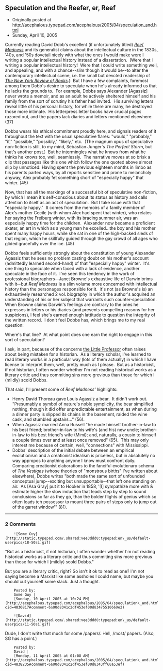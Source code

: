 ## Speculation and the Reefer, er,  Reef

 * Originally posted at http://acephalous.typepad.com/acephalous/2005/04/speculation_and.html
 * Sunday, April 10, 2005



Currently reading David Dobb's excellent (if unfortunately titled) [_Reef Madness_](http://www.amazon.com/exec/obidos/tg/detail/-/0375421610/qid=1113182711/sr=8-1/ref=pd\_ka\_1/103-8289502-8607027?v=glance&s=books&n=507846) and its generalist claims about the intellectual culture in the 1830s, '40s, and '50s dovetail nicely with what the ones I would make were I writing a popular intellectual history instead of a dissertation.  (Were that I writing a popular intellectual history!  Were that I could write something well, and appealing, and with a chance--slim though it would be--to alter the contemporary intellectual scene, i.e. the small but devoted readership of [_The New York Review of Books_](http://nybooks.com).)  But I have a few complaints, foremost among them Dobb's desire to speculate when he's already informed us that he lacks the grounds to.  For example, Dobbs says
Alexander [Agassiz] never wrote a memoir, and as an adult he actively sheltered himself and his family from the sort of scrutiny his father had invited.  His surviving letters reveal little of his personal history, for while there are many, he destroyed those more intimate.  His letterpress letter books have crucial pages razored out, and the papers lack diaries and letters mentioned elsewhere. (37)

Dobbs wears his ethical commitment proudly here, and signals readers of it throughout the text with the usual speculative flares: "would," "probably," "if," "possible," "possibly," "likely," etc.  (The magnum opus of speculative non-fiction is still, to my mind, Sebastian Junger's _The Perfect Storm_, but that's another post.)  But he intermingles what he knows from what he thinks he knows too, well, seamlessly.  The narrative moves at so brisk a clip that passages like this one which follow the one quoted above almost slip by unnoticed:
Having spent the previous eighteen months in limbo as his parents parted ways, by all reports sensitive and prone to melancholy anyway, Alex probably fet something short of "especially happy" that winter. (45)

Now, that has all the markings of a successful bit of speculative non-fiction, by which I mean it's self-conscious about its status as history and calls attention to itself as an act of speculation.  But I take issue with that "especially happy."  It comes from the memoirs of a family member of Alex's mother Cecile (with whom Alex had spent that winter), who relates her saying 
the Freiburg winter, with its bracing summer air, was an especially happy time for the children.  Alexander now became a proficient skater, an art in which as a young man he excelled...the boy and his mother spent many happy hours, while she sat in one of the high-backed sleds of that region, which he skillfully guided through the gay crowd of all ages who glided gracefully over the ice. (45)

Dobbs feels sufficiently strongly about the constitution of young Alexander Agassiz that he sees no problem casting doubt on his mother's account (admittedly learned second-hand) of that "especially happy" winter.  It's one thing to speculate when faced with a lack of evidence, another speculate in the face of it.  I've seen this tendency in the work of professional biographers--Janet Browne's exhaustive life of Darwin brims with it--but _Reef Madness_ is a slim volume more concerned with intellectual history than the personages responsible for it.  It's not (as Browne's is) an exhaustively researched 2 vol. biography in which the author's acquired an understanding of his or her subject that warrants such counter-speculation.  When Browne claims Darwin's feelings are contrary to the ones he expresses in letters or his diaries (and presents compelling reasons for her suspicions), I feel she's earned enough lattitude to question the integrity of the written record.  I don't feel Dobbs has, which brings me to my real question:

Where's that line?  At what point does one earn the right to engage in this sort of speculation? 

I ask, in part, because of the concerns [the Little Professor](http://littleprofessor.typepad.com/the\_little\_professor/2005/03/open\_the\_valve.html) often raises about being mistaken for a historian.  As a literary scholar, I've learned to read literary works in a particular way (lots of them actually) in which I have license to interpret them, well, pretty much as I please.  But as a historicist, if not historian, I often wonder whether I'm not reading historical works as a literary critic and thus commiting sins more grevious than those for which I (mildly) scold Dobbs.

That said, I'll present some of _Reef Madness'_ highlights:

*   Henry David Thoreau gave Louis Agassiz a bear.  It didn't work out. "Presumably a symbol of nature's noble symplicity, the bear simplified nothing, though it did offer unpredictable entertainment, as when during a dinner party is slipped its chains in the basement, raided the wine cask, and stumbled upstairs..." (56).
*   When Agassiz married Anna Russell "he made himself brother-in-law to his best friend; brother-in-law to his wife's (and his) new uncle; brother-in-law to his best friend's wife (Mimi); and, naturally, a cousin to himself a couple times over and at least once removed" (65).  This may only interest me because of certain, well, "connections" with Mississippi.
*   Dobbs' description of the initial debate between an empirical evolutionism and a creationist idealism is priceless, but in absolutely no way appropos to anything anyone I know must confront daily.  Comparing creationist elaborations to the fanciful evolutionary schema of _The Vestiges_ (whose theories of "monstrous births" I've written about elsewhere), Dobbs writes "both made the same sort of unfounded conceptual jump--exciting but unsupportable--that left one standing on air.  As [Asa Gray] put it to Hooker in 1858, '[I] sympathize more with & estimate higher the slow induction that leads step by step to sound conclusions so far as they go, than the bolder flights of genius which so often leads teh possessor to mount three pairs of steps only to jump out of the garret window'" (81).
		

* * *

### 2 Comments 

		

                
[]()

	

		![Some Guy](http://static.typepad.com/.shared:vee3ddd0:typepad:en\_us/default-userpics/18-50si.gif)
	

	

		

"But as a historicist, if not historian, I often wonder whether I'm not reading historical works as a literary critic and thus commiting sins more grevious than those for which I (mildly) scold Dobbs."

But you are a literary critic, right? So isn't it ok to read as one? I'm not saying become a Marxist like some assholes I could name, but maybe you should cut yourself some slack. Just a thought.

	

		Posted by:
		Some Guy |
		[Sunday, 10 April 2005 at 10:24 PM](http://acephalous.typepad.com/acephalous/2005/04/speculation\_and.html?cid=4836817#comment-6a00d8341c2df453ef00d83475510669e2)

[]()

	

		![David](http://static.typepad.com/.shared:vee3ddd0:typepad:en\_us/default-userpics/11-50si.gif)
	

	

		

Dude, I don't write that much for some /papers/. Hell, /most/ papers. (Also, SG has a point.)

	

		Posted by:
		David |
		[Monday, 11 April 2005 at 01:08 AM](http://acephalous.typepad.com/acephalous/2005/04/speculation\_and.html?cid=4838235#comment-6a00d8341c2df453ef00d8343ff60a53ef)

		

        